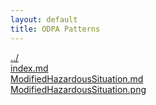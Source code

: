 ```yaml
---
layout: default
title: ODPA Patterns
---
```

  
[../](../)  
[index.md](./index.md)  
[ModifiedHazardousSituation.md](./ModifiedHazardousSituation.md)  
[ModifiedHazardousSituation.png](./ModifiedHazardousSituation.png)  
